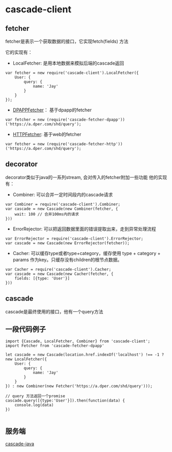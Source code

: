 # cascade-client

## fetcher

fetcher是表示一个获取数据的接口，它实现fetch(fields) 方法

它的实现有：

- LocalFetcher: 是用本地数据来模拟后端的cascade返回

```
var fetcher = new require('cascade-client').LocalFetcher({
    User: {
        query: {
            name: 'Jay'
        }
    }
});
```

- [DPAPPFetcher](http://code.dianpingoa.com/cascade/cascade-fetcher-dpapp/blob/master/index.js)： 基于dpapp的fetcher

```
var fetcher = new (require('cascade-fetcher-dpapp'))('https://a.dper.com/shd/query');
```

- [HTTPFetcher](http://code.dianpingoa.com/cascade/cascade-fetcher-http/blob/master/index.js): 基于web的fetcher


```
var fetcher = new (require('cascade-fetcher-http'))('https://a.dper.com/shd/query');
```

## decorator
decorator类似于java的一系列stream, 会对传入的fetcher附加一些功能
他的实现有：

- Combiner: 可以合并一定时间段内的cascade请求

```
var Combiner = require('cascade-client').Combiner;
var cascade = new Cascade(new Combiner(fetcher, {
    wait: 100 // 合并100ms内的请求
}))
```

- ErrorRejector: 可以把返回数据里面的错误提取出来，走到异常处理流程

```
var ErrorRejector = require('cascade-client').ErrorRejector;
var cascade = new Cascade(new ErrorRejector(fetcher));
```

- Cacher: 可以缓存type或者type+category，缓存使用 type + category + params 作为key。只缓存没有children的根节点数据。

```
var Cacher = require('cascade-client').Cacher;
var cascade = new Cascade(new Cacher(fetcher, {
    fields: [{type: 'User'}]
}))
```

## cascade

cascade是最终使用的接口，他有一个query方法

## 一段代码例子

```
import {Cascade, LocalFetcher, Combiner} from 'cascade-client';
import Fetcher from 'cascade-fetcher-dpapp'

let cascade = new Cascade(location.href.indexOf('localhost') !== -1 ? new LocalFetcher({
    User: {
        query: {
            name: 'Jay'
        }
    }
}) : new Combiner(new Fetcher('https://a.dper.com/shd/query')));

// query 方法返回一个promise
cascade.query([{type:'User'}]).then(function(data) {
    console.log(data)
})


```


## 服务端

[cascade-java](http://code.dianpingoa.com/cascade/cascade-java/tree/master)